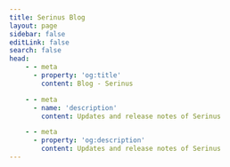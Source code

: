 ```yaml
---
title: Serinus Blog
layout: page
sidebar: false
editLink: false
search: false
head:
    - - meta
      - property: 'og:title'
        content: Blog - Serinus

    - - meta
      - name: 'description'
        content: Updates and release notes of Serinus

    - - meta
      - property: 'og:description'
        content: Updates and release notes of Serinus
---
```


<script setup>
    import Blog from '../components/blog.vue'
</script>

<Blog
	:posts="[
    {
      title: 'Serinus VS Dart Frog - A Comparison',
      src: '/blog/serinus_vs_dartfrog/serinus_vs_dartfrog.webp',
      alt: 'Serinus VS Dart Frog - A Comparison',
      date: '27 Feb 2025',
      href: '/blog/serinus_vs_dartfrog',
      tags: ['general'],
    },
    {
      title: 'How Hooks and Metadata can improve your Serinus application',
      src: '/blog/hooks_and_metadata/hooks_and_metadata.webp',
      alt: 'How Hooks and Metadata can improve your Serinus application',
      date: '28 Jan 2025',
      href: '/blog/hooks_and_metadata',
      tags: ['techniques'],
    },
    {
      title: 'Serinus 1.0 - Primavera',
      src: '/blog/serinus_1_0/serinus_1_0.webp',
      alt: 'Serinus 1.0 - Primavera',
      date: '26 Nov 2024',
      href: '/blog/serinus_1_0',
      tags: ['releases'],
    },
    {
      title: 'The goal of Serinus',
      src: '/blog/the_goal_of_serinus/the_goal_of_serinus.webp',
      alt: 'The goal of Serinus',
      date: '04 Nov 2024',
      href: '/blog/the_goal_of_serinus',
      tags: ['philosophy'],
    },
		{
			title: 'Serinus 0.6 - Welcome to the Meta-World',
			src: '/blog/serinus_0_6/serinus_0_6.webp',
			alt: 'Serinus 0.6 - Welcome to the Meta-World',
			date: '1 Aug 2024',
			href: '/blog/serinus_0_6',
      tags: ['releases'],
		},
	]"
/>

